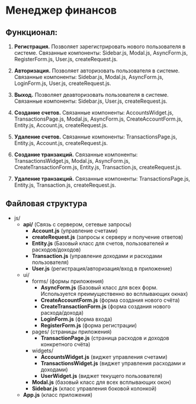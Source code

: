 # Менеджер финансов

## Функционал:

1. **Регистрация.** Позволяет зарегистрировать нового пользователя в системе. 
Связанные компоненты: Sidebar.js, Modal.js, AsyncForm.js, RegisterForm.js, User.js, createRequest.js.

3. **Авторизация.** Позволяет авторизовать пользователя в системе. Связанные компоненты: Sidebar.js, Modal.js, AsyncForm.js, 
LoginForm.js, User.js, createRequest.js.

4. **Выход.** Позволяет деавторизовать пользователя в системе. Связанные компоненты: Sidebar.js, User.js, createRequest.js.

5. **Создание счетов.** Связанные компоненты: AccountsWidget.js, TransactionsPage.js, Modal.js, 
AsyncForm.js, CreateAccountForm.js, Entity.js, Account.js, createRequest.js.

6. **Удаление счетов.** Связанные компоненты: TransactionsPage.js, Entity.js, Account.js, createRequest.js.

7. **Создание транзакций.** Связанные компоненты: TransactionsWidget.js, Modal.js, AsyncForm.js, 
CreateTransactionForm.js, Entity.js, Transaction.js, createRequest.js.

8. **Удаление транзакций.** Связанные компоненты: TransactionsPage.js, Entity.js, Transaction.js, createRequest.js.

## Файловая структура
- js/
    - __api/__ (Связь с сервером, сетевые запросы)
        - __Account.js__ (управление счетами)
        - __createRequest.js__ (запросы к серверу и получение ответов)
        - __Entity.js__ (Базовый класс для счетов, пользователей и расходов/доходов)
        - __Transaction.js__ (управление доходами и расходами пользователя)
        - __User.js__ (регистрация/авторизация/вход в приложение)
    - ui/
        - forms/ (формы приложения)
            - __AsyncForm.js__ (Базовый класс для всех форм. Используется преимущественно во всплывающих окнах)
            - __CreateAccountForm.js__ (форма создания нового счёта)
            - __CreateTransactionForm.js__ (форма создания нового расхода/дохода)
            - __LoginForm.js__ (форма входа)
            - __RegisterForm.js__ (форма регистрации)
        - pages/ (страницы приложения)
            - __TransactionPage.js__ (страница расходов и доходов конкретного счёта)
        - widgets/
            - __AccountsWidget.js__ (виджет управления счетами)
            - __TransactionsWidget.js__ (виджет управления расходами и доходами)
            - __UserWidget.js__ (виджет текущего пользователя)
        - __Modal.js__ (базовый класс для всех всплывающих окон)
        - __Sidebar.js__ (класс управления боковой колонкой)
    - __App.js__ (класс приложения)
